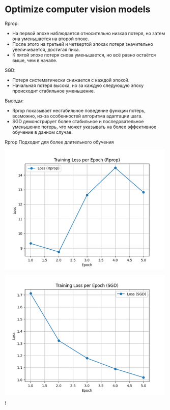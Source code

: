 # Optimize computer vision models

Rprop:
- На первой эпохе наблюдается относительно низкая потеря, но затем она уменьшается на второй эпохе.
- После этого на третьей и четвертой эпохах потеря значительно увеличивается, достигая пика.
- К пятой эпохе потеря снова уменьшается, но всё равно остаётся выше, чем в начале.

SGD:
- Потеря систематически снижается с каждой эпохой.
- Начальная потеря высока, но за каждую следующую эпоху происходит стабильное уменьшение.

Выводы:
- Rprop показывает нестабильное поведение функции потерь, возможно, из-за особенностей алгоритма адаптации шага.
- SGD демонстрирует более стабильное и последовательное уменьшение потерь, что может указывать на более эффективное обучение в данном случае.

Rprop Подходит для более длительного обучения 

![loss_plot_Rprop.png](loss_plot_Rprop.png)

![loss_plot_SGD.png](loss_plot_SGD.png)

!